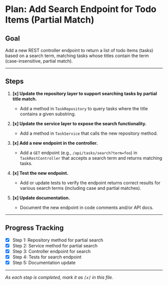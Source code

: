 # Plan: Add Search Endpoint for Todo Items (Partial Match)

## Goal
Add a new REST controller endpoint to return a list of todo items (tasks) based on a search term, matching tasks whose titles contain the term (case-insensitive, partial match).

---

## Steps

1. **[x] Update the repository layer to support searching tasks by partial title match.**
   - Add a method in `TaskRepository` to query tasks where the title contains a given substring.

2. **[x] Update the service layer to expose the search functionality.**
   - Add a method in `TaskService` that calls the new repository method.

3. **[x] Add a new endpoint in the controller.**
   - Add a `GET` endpoint (e.g., `/api/tasks/search?term=foo`) in `TaskRestController` that accepts a search term and returns matching tasks.

4. **[x] Test the new endpoint.**
   - Add or update tests to verify the endpoint returns correct results for various search terms (including case and partial matches).

5. **[x] Update documentation.**
   - Document the new endpoint in code comments and/or API docs.

---

## Progress Tracking
- [x] Step 1: Repository method for partial search
- [x] Step 2: Service method for partial search
- [x] Step 3: Controller endpoint for search
- [x] Step 4: Tests for search endpoint
- [x] Step 5: Documentation update

---

*As each step is completed, mark it as `[x]` in this file.*
